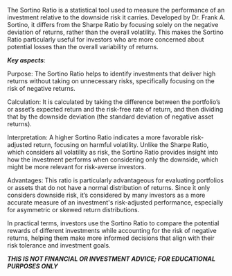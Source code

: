 
The Sortino Ratio is a statistical tool used to measure the performance of an investment relative to the downside risk it carries. Developed by Dr. Frank A. Sortino, it differs from the Sharpe Ratio by focusing solely on the negative deviation of returns, rather than the overall volatility. This makes the Sortino Ratio particularly useful for investors who are more concerned about potential losses than the overall variability of returns.

***Key aspects***:

Purpose: The Sortino Ratio helps to identify investments that deliver high returns without taking on unnecessary risks, specifically focusing on the risk of negative returns.

Calculation: It is calculated by taking the difference between the portfolio’s or asset’s expected return and the risk-free rate of return, and then dividing that by the downside deviation (the standard deviation of negative asset returns).

Interpretation: A higher Sortino Ratio indicates a more favorable risk-adjusted return, focusing on harmful volatility. Unlike the Sharpe Ratio, which considers all volatility as risk, the Sortino Ratio provides insight into how the investment performs when considering only the downside, which might be more relevant for risk-averse investors.

Advantages: This ratio is particularly advantageous for evaluating portfolios or assets that do not have a normal distribution of returns. Since it only considers downside risk, it’s considered by many investors as a more accurate measure of an investment's risk-adjusted performance, especially for asymmetric or skewed return distributions.

In practical terms, investors use the Sortino Ratio to compare the potential rewards of different investments while accounting for the risk of negative returns, helping them make more informed decisions that align with their risk tolerance and investment goals.

***THIS IS NOT FINANCIAL OR INVESTMENT ADVICE; FOR EDUCATIONAL PURPOSES ONLY***
